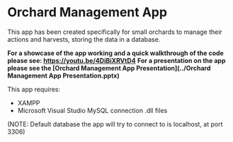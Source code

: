 # Orchard Management App

This app has been created specifically for small orchards to manage their actions and harvests, storing the data in a database.

**For a showcase of the app working and a quick walkthrough of the code please see: <https://youtu.be/4DiBiXRVtD4>**
**For a presentation on the app please see the [Orchard Management App Presentation](../Orchard Management App Presentation.pptx)**


This app requires:

- XAMPP
- Microsoft Visual Studio MySQL connection .dll files

(NOTE: Default database the app will try to connect to is localhost, at port 3306)
